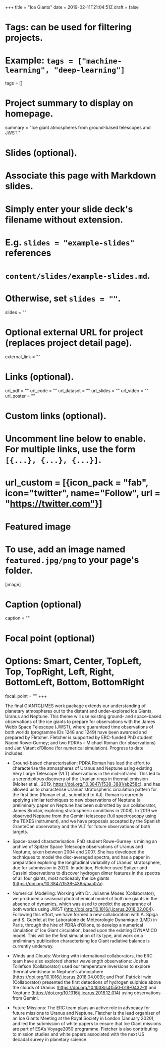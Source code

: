 +++
title = "Ice Giants"
date = 2019-02-11T21:04:51Z
draft = false

# Tags: can be used for filtering projects.
# Example: `tags = ["machine-learning", "deep-learning"]`
tags = []

# Project summary to display on homepage.
summary = "Ice giant atmospheres from ground-based telescopes and JWST."

# Slides (optional).
#   Associate this page with Markdown slides.
#   Simply enter your slide deck's filename without extension.
#   E.g. `slides = "example-slides"` references
#   `content/slides/example-slides.md`.
#   Otherwise, set `slides = ""`.
slides = ""

# Optional external URL for project (replaces project detail page).
external_link = ""

# Links (optional).
url_pdf = ""
url_code = ""
url_dataset = ""
url_slides = ""
url_video = ""
url_poster = ""

# Custom links (optional).
#   Uncomment line below to enable. For multiple links, use the form `[{...}, {...}, {...}]`.
# url_custom = [{icon_pack = "fab", icon="twitter", name="Follow", url = "https://twitter.com"}]

# Featured image
# To use, add an image named `featured.jpg/png` to your page's folder.
[image]
  # Caption (optional)
  caption = ""

  # Focal point (optional)
  # Options: Smart, Center, TopLeft, Top, TopRight, Left, Right, BottomLeft, Bottom, BottomRight
  focal_point = ""
+++

The final GIANTCLIMES work package extends our understanding of planetary atmospheres out to the distant and under-explored Ice Giants, Uranus and Neptune.  This theme will use existing ground- and space-based observations of the ice giants to prepare for observations with the James Webb Space Telescope (JWST), where guaranteed time observations of both worlds (programme IDs 1248 and 1249) have been awarded and prepared by Fletcher.  Fletcher is supported by ERC-funded PhD student Naomi Rowe-Gurney; and two PDRAs – Michael Roman (for observations) and Jan Vatant d’Ollone (for numerical simulation).  Progress to date includes:

*	Ground-based characterisation:  PDRA Roman has lead the effort to characterise the atmospheres of Uranus and Neptune using existing Very Large Telescope (VLT) observations in the mid-infrared.  This led to a serendipitous discovery of the Uranian rings in thermal emission (Molter et al., 2019, https://doi.org/10.3847/1538-3881/ab258c), and has allowed us to characterise Uranus’ stratospheric circulation pattern for the first time (Roman et al., submitted to AJ).  Roman is currently applying similar techniques to new observations of Neptune (a preliminary paper on Neptune has been submitted by our collaborator, James Sinclair, exploring stratospheric conditions in 2008).  In 2019 we observed Neptune from the Gemini telescope (full spectroscopy using the TEXES instrument), and we have proposals accepted by the Spanish GranteCan observatory and the VLT for future observations of both targets.

*	Space-based characterisation:  PhD student Rowe-Gurney is mining an archive of Spitzer Space Telescope observations of Uranus and Neptune, taken between 2004 and 2007.  She has developed the techniques to model the disc-averaged spectra, and has a paper in preparation exploring the longitudinal variability of Uranus’ stratosphere, due for submission in 2020.  In addition, Fletcher used Spitzer and Cassini observations to discover hydrogen dimer features in the spectra of all four giants, most noticeably the ice giants (https://doi.org/10.3847/1538-4365/aaa07a).

*	Numerical Modelling:  Working with Dr. Julianne Moses (Collaborator), we produced a seasonal photochemical model of both ice giants in the absence of dynamics, which was used to predict the appearance of both worlds using JWST (http://doi.org/10.1016/j.icarus.2018.02.004).  Following this effort, we have formed a new collaboration with A. Spiga and S. Guerlet at the Laboratoire de Météorologie Dynamique (LMD) in Paris, through the hire of PDRA d’Ollone, to develop a numerical simulation of Ice Giant circulation, based upon the existing DYNAMICO model.  This will be the first simulation of its type, and work on a preliminary publication characterising Ice Giant radiative balance is currently underway.  

*	Winds and Clouds:  Working with international collaborators, the ERC team have also explored shorter wavelength observations:  Joshua Tollefson (Collaborator) used our temperature inversions to explore thermal windshear in Neptune's atmosphere (https://doi.org/10.1016/j.icarus.2018.04.009); and Prof. Patrick Irwin (Collaborator) presented the first detections of hydrogen sulphide above the clouds of Uranus (https://doi.org/10.1038/s41550-018-0432-1) and Neptune (https://doi.org/10.1016/j.icarus.2018.12.014) using observations from Gemini.

*	Future Missions:  The ERC team plays an active role in advocacy for future missions to Uranus and Neptune.  Fletcher is the lead organiser of an Ice Giants Meeting at the Royal Society in London (January 2020), and led the submission of white papers to ensure that Ice Giant missions are part of ESA’s Voyage2050 programme.  Fletcher is also contributing to mission studies and white papers associated with the next US decadal survey in planetary science.
